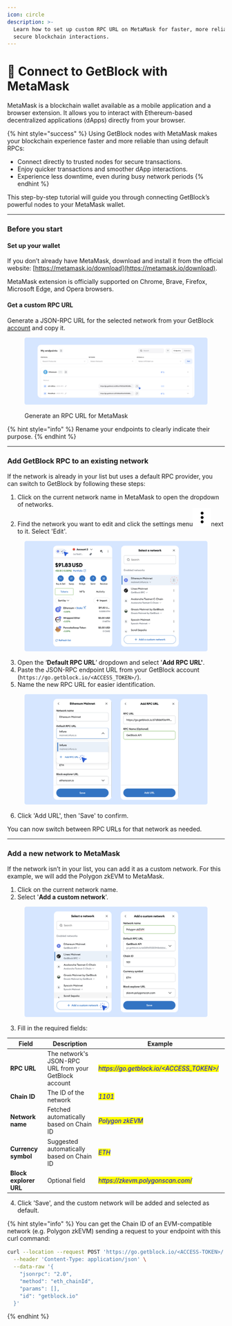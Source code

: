 ```yaml
---
icon: circle
description: >-
  Learn how to set up custom RPC URL on MetaMask for faster, more reliable, and
  secure blockchain interactions.
---
```


# 🦊 Connect to GetBlock with MetaMask

MetaMask is a blockchain wallet available as a mobile application and a browser extension. It allows you to interact with Ethereum-based decentralized applications (dApps) directly from your browser.

{% hint style="success" %}
Using GetBlock nodes with MetaMask makes your blockchain experience faster and more reliable than using default RPCs:

* Connect directly to trusted nodes for secure transactions.
* Enjoy quicker transactions and smoother dApp interactions.
* Experience less downtime, even during busy network periods
{% endhint %}

This step-by-step tutorial will guide you through connecting GetBlock’s powerful nodes to your MetaMask wallet.

***

### Before you start

#### Set up your wallet

If you don’t already have MetaMask, download and install it from the official website: [https://metamask.io/download](https://metamask.io/download).

MetaMask extension is officially supported on Chrome, Brave, Firefox, Microsoft Edge, and Opera browsers.

#### Get a custom RPC URL

Generate a JSON-RPC URL for the selected network from your GetBlock [account](https://getblock.io/) and copy it.

<figure><img src="../.gitbook/assets/Docs_MM_Generate_RPC URL.svg" alt="How to get a custom RPC URL for MetaMask"><figcaption><p>Generate an RPC URL for MetaMask</p></figcaption></figure>

{% hint style="info" %}
Rename your endpoints to clearly indicate their purpose.
{% endhint %}

***

### Add GetBlock RPC to an existing network

If the network is already in your list but uses a default RPC provider, you can switch to GetBlock by following these steps:

1. Click on the current network name in MetaMask to open the dropdown of networks.
2. Find the network you want to edit and click the settings menu<img src="../.gitbook/assets/dots-vertical (1).svg" alt="" data-size="original">next to it. Select 'Edit'.

<figure><img src="../.gitbook/assets/Docs_MM_Add_1.svg" alt="How to set up the custom RPC URL on MetaMask"><figcaption></figcaption></figure>

3. Open the ‘**Default RPC URL**’ dropdown and select '**Add RPC URL'**.
4. Paste the JSON-RPC endpoint URL from your GetBlock account (`https://go.getblock.io/<ACCESS_TOKEN>/`).
5. Name the new RPC URL for easier identification.

<figure><img src="../.gitbook/assets/Docs_MM_Add_2.svg" alt="How to change the RPC URL on MetaMask"><figcaption></figcaption></figure>

6. Click 'Add URL', then 'Save' to confirm.

You can now switch between RPC URLs for that network as needed.

***

### Add a new network to MetaMask

If the network isn’t in your list, you can add it as a custom network. For this example, we will add the Polygon zkEVM to MetaMask.

1. Click on the current network name.
2. Select '**Add a custom network**'.

<figure><img src="../.gitbook/assets/Docs_MM_Add_New.svg" alt="Adding a new network to MetaMask using custom RPC URL"><figcaption></figcaption></figure>

3. Fill in the required fields:

<table><thead><tr><th width="147">Field</th><th width="256">Description</th><th width="353">Example</th></tr></thead><tbody><tr><td><strong>RPC URL</strong></td><td>The network's JSON-RPC URL from your GetBlock account</td><td><em><mark style="color:blue;">https://go.getblock.io/&#x3C;ACCESS_TOKEN>/</mark></em></td></tr><tr><td><strong>Chain ID</strong></td><td>The ID of the network</td><td><em><mark style="color:blue;">1101</mark></em></td></tr><tr><td><strong>Network name</strong></td><td>Fetched automatically based on Chain ID</td><td><em><mark style="color:blue;">Polygon zkEVM</mark></em></td></tr><tr><td><strong>Currency symbol</strong></td><td>Suggested automatically based on Chain ID</td><td><em><mark style="color:blue;">ETH</mark></em></td></tr><tr><td><strong>Block explorer URL</strong></td><td>Optional field</td><td><em><mark style="color:blue;">https://zkevm.polygonscan.com/</mark></em></td></tr></tbody></table>

4. Click 'Save', and the custom network will be added and selected as default.

{% hint style="info" %}
You can get the Chain ID of an EVM-compatible network (e.g. Polygon zkEVM) sending a request to your endpoint with this curl command:

```bash
curl --location --request POST 'https://go.getblock.io/<ACCESS-TOKEN>/' \
  --header 'Content-Type: application/json' \
  --data-raw '{
    "jsonrpc": "2.0",
    "method": "eth_chainId",
    "params": [],
    "id": "getblock.io"
  }'
```
{% endhint %}
